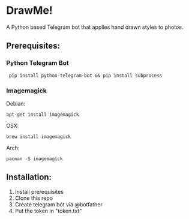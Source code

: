 # DrawMe!
A Python based Telegram bot that applies hand drawn styles to photos.

## Prerequisites:
### Python Telegram Bot
```
 pip install python-telegram-bot && pip install subprocess
```
### Imagemagick
Debian:
```
apt-get install imagemagick
```

OSX:
```
brew install imagemagick
```

Arch:
```
pacman -S imagemagick
```

## Installation:

1. Install prerequisites
2. Clone this repo
3. Create telegram bot via @botfather
4. Put the token in "token.txt"

